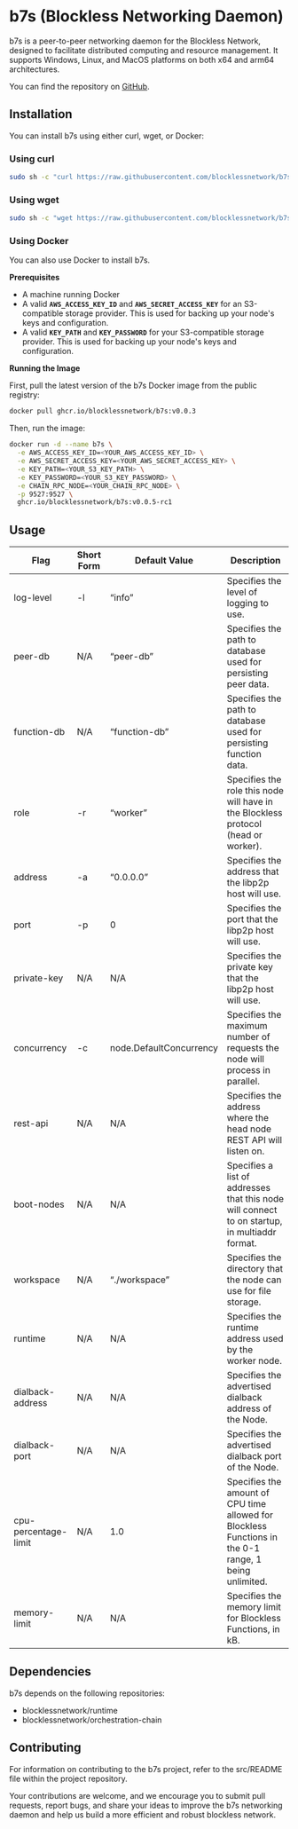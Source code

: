 # b7s (Blockless Networking Daemon)

b7s is a peer-to-peer networking daemon for the Blockless Network, designed to facilitate distributed computing and resource management. It supports Windows, Linux, and MacOS platforms on both x64 and arm64 architectures.

You can find the repository on [GitHub](https://github.com/blocklessnetwork/b7s).

## **Installation**

You can install b7s using either curl, wget, or Docker:

### **Using curl**

```bash
sudo sh -c "curl https://raw.githubusercontent.com/blocklessnetwork/b7s/main/download.sh | bash"
```

### **Using wget**

```bash
sudo sh -c "wget https://raw.githubusercontent.com/blocklessnetwork/b7s/main/download.sh -v -O download.sh; chmod +x download.sh; ./download.sh; rm -rf download.sh"
```

### **Using Docker**

You can also use Docker to install b7s.

**Prerequisites**

- A machine running Docker
- A valid **`AWS_ACCESS_KEY_ID`** and **`AWS_SECRET_ACCESS_KEY`** for an S3-compatible storage provider. This is used for backing up your node's keys and configuration.
- A valid **`KEY_PATH`** and **`KEY_PASSWORD`** for your S3-compatible storage provider. This is used for backing up your node's keys and configuration.

**Running the Image**

First, pull the latest version of the b7s Docker image from the public registry:

```bash
docker pull ghcr.io/blocklessnetwork/b7s:v0.0.3
```

Then, run the image:

```bash
docker run -d --name b7s \
  -e AWS_ACCESS_KEY_ID=<YOUR_AWS_ACCESS_KEY_ID> \
  -e AWS_SECRET_ACCESS_KEY=<YOUR_AWS_SECRET_ACCESS_KEY> \
  -e KEY_PATH=<YOUR_S3_KEY_PATH> \
  -e KEY_PASSWORD=<YOUR_S3_KEY_PASSWORD> \
  -e CHAIN_RPC_NODE=<YOUR_CHAIN_RPC_NODE> \
  -p 9527:9527 \
  ghcr.io/blocklessnetwork/b7s:v0.0.5-rc1
```

## Usage

| Flag                 | Short Form | Default Value           | Description                                                                                           |
| -------------------- | ---------- | ----------------------- | ----------------------------------------------------------------------------------------------------- |
| log-level            | -l         | “info”                  | Specifies the level of logging to use.                                                                |
| peer-db              | N/A        | “peer-db”               | Specifies the path to database used for persisting peer data.                                         |
| function-db          | N/A        | “function-db”           | Specifies the path to database used for persisting function data.                                     |
| role                 | -r         | “worker”                | Specifies the role this node will have in the Blockless protocol (head or worker).                    |
| address              | -a         | “0.0.0.0”               | Specifies the address that the libp2p host will use.                                                  |
| port                 | -p         | 0                       | Specifies the port that the libp2p host will use.                                                     |
| private-key          | N/A        | N/A                     | Specifies the private key that the libp2p host will use.                                              |
| concurrency          | -c         | node.DefaultConcurrency | Specifies the maximum number of requests the node will process in parallel.                           |
| rest-api             | N/A        | N/A                     | Specifies the address where the head node REST API will listen on.                                    |
| boot-nodes           | N/A        | N/A                     | Specifies a list of addresses that this node will connect to on startup, in multiaddr format.         |
| workspace            | N/A        | “./workspace”           | Specifies the directory that the node can use for file storage.                                       |
| runtime              | N/A        | N/A                     | Specifies the runtime address used by the worker node.                                                |
| dialback-address     | N/A        | N/A                     | Specifies the advertised dialback address of the Node.                                                |
| dialback-port        | N/A        | N/A                     | Specifies the advertised dialback port of the Node.                                                   |
| cpu-percentage-limit | N/A        | 1.0                     | Specifies the amount of CPU time allowed for Blockless Functions in the 0-1 range, 1 being unlimited. |
| memory-limit         | N/A        | N/A                     | Specifies the memory limit for Blockless Functions, in kB.                                            |

## Dependencies

b7s depends on the following repositories:

- blocklessnetwork/runtime
- blocklessnetwork/orchestration-chain

## **Contributing**

For information on contributing to the b7s project, refer to the src/README file within the project repository.

Your contributions are welcome, and we encourage you to submit pull requests, report bugs, and share your ideas to improve the b7s networking daemon and help us build a more efficient and robust blockless network.
